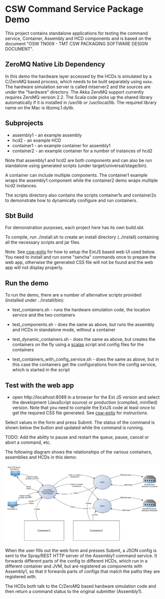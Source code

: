CSW Command Service Package Demo
================================

This project contains standalone applications for testing the command service, 
Container, Assembly and HCD components and is based on
the document "OSW TN009 - TMT CSW PACKAGING SOFTWARE DESIGN DOCUMENT".

ZeroMQ Native Lib Dependency
----------------------------

In this demo the hardware layer accessed by the HCDs is simulated by a
C/ZeroMQ based process, which needs to be built separately using `make`.
The hardware simulation server is called mtserver2 and the sources are under the "hardware" directory.
The Akka ZeroMQ support currently requires ZeroMQ version 2.2.
The Scala code picks up the shared library automatically if it is installed in /usr/lib or /usr/local/lib.
The required library name on the Mac is libzmq.1.dylib.

Subprojects
----------

* assembly1 - an example assembly
* hcd2 - an example HCD
* container1 - an example container for assembly1
* container2 - an example container for a number of instances of hcd2

Note that assembly1 and hcd2 are both _components_ and can also be run standalone using generated scripts
(under target/universal/stage/bin).

A container can include multiple components. The container1 example wraps the assembly1 component while the
container2 demo wraps multiple hcd2 instances.

The scripts directory also contains the scripts container1s and container2s to demonstrate how to
dynamically configure and run containers.

Sbt Build
---------

For demonstration purposes, each project here has its own build.sbt.

To compile, run ./install.sh to create an install directory (../install) containing all the necessary scripts and jar files.

Note: See <a href="https://github.com/tmtsoftware/csw-extjs">csw-extjs</a> for how to setup the ExtJS
based web UI used below. You need to install and run some "sencha" commands once to prepare the web app, otherwise
the generated CSS file will not be found and the web app will not display properly.

Run the demo
------------

To run the demo, there are a number of alternative scripts provided (installed under ../install/bin):

* test_containers.sh - runs the hardware simulation code, the location service and the two containers

* test_components.sh - does the same as above, but runs the assembly and HCDs in standalone mode, without a container

* test_dynamic_containers.sh - does the same as above, but creates the containers on the fly using a
  [scalas](http://www.scala-sbt.org/0.13/docs/Scripts.html)
  script and config files for the containers

* test_containers_with_config_service.sh - does the same as above, but in this case the containers get the
  configurations from the config service, which is started in the script

Test with the web app
---------------------

* open http://localhost:8089 in a browser for the Ext JS version and select the development
(JavaScript source) or production (compiled, minified) version. Note that you need to
compile the ExtJS code at least once to get the required CSS file generated.
See <a href="https://github.com/tmtsoftware/csw-extjs">csw-extjs</a> for instructions.

Select values in the form and press Submit. The status of the command is shown below the button and updated
while the command is running.

TODO: Add the ability to pause and restart the queue, pause, cancel or abort a command, etc.

The following diagram shows the relationships of the various containers, assemblies and HCDs in this demo:

![PkgTest diagram](doc/PkgTest.jpg)

When the user fills out the web form and presses Submit, a JSON config is sent to the Spray/REST HTTP server
of the Assembly1 command service. It forwards different parts of the config to different HCDs, which run in
a different container and JVM, but are registered as components with Assembly1, so that it forwards parts of
configs that match the paths they are registered with.

The HCDs both talk to the C/ZeroMQ based hardware simulation code and then return a command status to the
original submitter (Assembly1).
